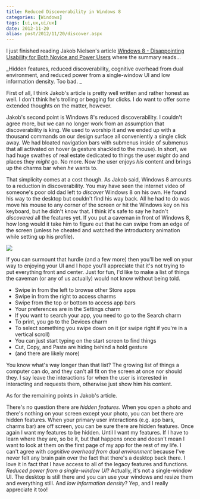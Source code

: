 ```yaml
---
title: Reduced Discoverability in Windows 8
categories: [Windows]
tags: [ui,ux,ui/ux]
date: 2012-11-20
alias: post/2012/11/20/discover.aspx
---
```


I just finished reading Jakob Nielsen's article [Windows 8 - Disappointing Usability for Both Novice and Power Users](http://www.useit.com/alertbox/windows-8.html) where the summary reads...

_Hidden features, reduced discoverability, cognitive overhead from dual environment, and reduced power from a single-window UI and low information density. Too bad. _

First of all, I think Jakob's article is pretty well written and rather honest as well. I don't think he's trolling or begging for clicks. I do want to offer some extended thoughts on the matter, however.

Jakob's second point is Windows 8's reduced discoverability. I couldn't agree more, but we can no longer work from an assumption that discoverability is king. We used to worship it and we ended up with a thousand commands on our design surface all conveniently a single click away. We had bloated navigation bars with submenus inside of submenus that all activated on hover (a gesture shackled to the mouse). In short, we had huge swathes of real estate dedicated to things the user _might_ do and places they _might_ go. No more. Now the user enjoys _his_ content and brings up the charms bar when _he_ wants to.

That simplicity comes at a cost though. As Jakob said, Windows 8 amounts to a reduction in discoverability. You may have seen the internet video of someone's poor old dad left to _discover_ Windows 8 on his own. He found his way to the desktop but couldn't find his way back. All he had to do was move his mouse to any corner of the screen or hit the Windows key on his keyboard, but he didn't know that. I think it's safe to say he hadn't _discovered_ all the features yet. If you put a caveman in front of Windows 8, how long would it take him to figure out that he can swipe from an edge of the screen (unless he cheated and watched the introductory animation while setting up his profile).

![](/files/discover_01.png)

If you can surmount that hurdle (and a few more) then you'll be well on your way to enjoying your UI and I hope you'll appreciate that it's not trying to put everything front and center. Just for fun, I'd like to make a list of things the caveman (or any of us actually) would not know without being told.

*   Swipe in from the left to browse other Store apps
*   Swipe in from the right to access charms
*   Swipe from the top or bottom to access app bars
*   Your preferences are in the Settings charm
*   If you want to search your app, you need to go to the Search charm
*   To print, you go to the Devices charm
*   To select something you swipe down on it (or swipe right if you're in a vertical scroll)
*   You can just start typing on the start screen to find things
*   Cut, Copy, and Paste are hiding behind a hold gesture
*   (and there are likely more)

You know what's way longer than that list? The growing list of things a computer can do, and they can't all fit on the screen at once nor should they. I say leave the interactions for when the user is interested in interacting and requests them, otherwise just show him his content.

As for the remaining points in Jakob's article.

There's no question there are _hidden features_. When you open a photo and there's nothing on your screen except your photo, you can bet there are hidden features. When your primary user interactions (e.g. app bars, charms bar) are off screen, you can be sure there are hidden features. Once again I want my features to be hidden. Until I want my features. If I have to learn where they are, so be it, but that happens once and doesn't mean I want to look at them on the first page of my app for the rest of my life. I can't agree with _cognitive overhead from dual environment_ because I've never felt any brain pain over the fact that there's a desktop back there. I love it in fact that I have access to all of the legacy features and functions. _Reduced power from a single-window UI_? Actually, it's not a single-window UI. The desktop is still there and you can use your windows and resize them and everything still. And _low information density_? Yep, and I really appreciate it too!